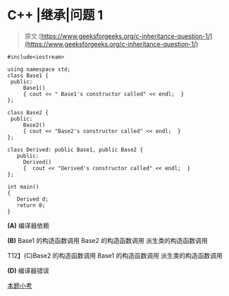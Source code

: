 # C++ |继承|问题 1

> 原文:[https://www.geeksforgeeks.org/c-inheritance-question-1/](https://www.geeksforgeeks.org/c-inheritance-question-1/)

```
#include<iostream>

using namespace std;
class Base1 {
 public:
     Base1()
     { cout << " Base1's constructor called" << endl;  }
};

class Base2 {
 public:
     Base2()
     { cout << "Base2's constructor called" << endl;  }
};

class Derived: public Base1, public Base2 {
   public:
     Derived()
     {  cout << "Derived's constructor called" << endl;  }
};

int main()
{
   Derived d;
   return 0;
}
```

**(A)** 编译器依赖

**(B)** Base1 的构造函数调用
Base2 的构造函数调用
派生类的构造函数调用

T12】(C)Base2 的构造函数调用
Base1 的构造函数调用
派生类的构造函数调用

**(D)** 编译器错误

[本题小考](https://www.geeksforgeeks.org/quiz-corner-gq/)